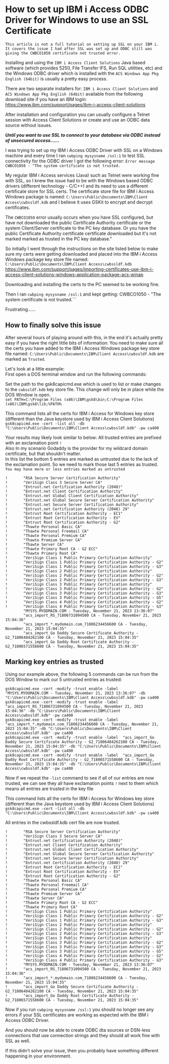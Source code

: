 # How to set up IBM i Access ODBC Driver for Windows to use an SSL Certificate 
```This article is not a full tutorial on setting up SSL on your IBM i. It covers the issue I had after SSL was set up and ODBC still was giving the CWBCO1050 certificate not trusted error.```

Installing and using the ```IBM i Access Client Solutions``` Java based software (which provides 5250, File Transfer IFS, Run SQL utilities, etc) and the Windows ODBC driver which is installed with the ```ACS Windows App Pkg English (64bit)``` is usually a pretty easy process.    

There are two separate installers for: ```IBM i Access Client Solutions``` and ```ACS Windows App Pkg English (64bit)``` available from the following download site if you have an IBM login:    
https://www.ibm.com/support/pages/ibm-i-access-client-solutions   

After installation and configuration you can usually configure a Telnet session with Access Client Solutions or create and use an ODBC data source without issues.   

***Until you want to use SSL to connect to your database via ODBC instead of unsecured access......***

I was trying to set up my IBM i Access ODBC Driver with SSL on a Windows machine and every time I ran ```cwbping mysysname /ssl:1``` to test SSL connectivity for the ODBC driver I got the following error: ```Error message CWBCO1050 - "The system certificate is not trusted.```     

My regular IBM i Access services (Java) such as Telnet were working fine with SSL, so I knew the issue had to be with the Windows based ODBC drivers (different technology - C/C++) and its need to use a different certificate store for SSL certs.  The certificate store file for IBM i Access Windows package is named: ```C:\Users\Public\Documents\IBM\Client Access\cwbssldf.kdb``` and I believe it uses GSKit to encrypt and decrypt certificates. 

The ```CWBCO1050``` error usually occurs when you have SSL configured, but have not downloaded the public Certificate Authority certificate or the system Client/Server certificate to the PC key database. Or you have the public Certificate Authority certificate certificate downloaded but it's not marked marked as trusted in the PC key database."

So initially I went through the instructions on the site listed below to make sure my certs were getting downloaded and placed into the IBM i Access Windows package key store file named: ```C:\Users\Public\Documents\IBM\Client Access\cwbssldf.kdb```   
https://www.ibm.com/support/pages/importing-certificates-use-ibm-i-access-client-solutions-windows-application-package-acs-winap    

Downloading and installing the certs to the PC seemed to be working fine.    
    
Then I ran ```cwbping mysysname /ssl:1``` and kept getting: CWBCO1050 - "The system certificate is not trusted.```    

Frustrating......

## How to finally solve this issue
After several hours of playing around with this, in the end it's actually pretty easy if you have the right little bits of information: You need to make sure all the certs you have added to the IBM i Access Windows package key store file named: ```C:\Users\Public\Documents\IBM\Client Access\cwbssldf.kdb```  are marked as ```Trusted```.    

Let's look at a little example:   
First open a DOS terminal window and run the following commands:

Set the path to the gsk8capicmd.exe which is used to list or make changes to the ```cwbssldf.kdb``` key store file. This change will only be in place while the DOS Window is open.    
```set PATH=C:\Program Files (x86)\IBM\gsk8\bin;C:\Program Files (x86)\IBM\gsk8\lib;%PATH%```

This command lists all the certs for IBM i Access for Windows key store (different than the Java keystore used by IBM i Access Client Solutions)     
```gsk8capicmd.exe -cert -list all -db "C:\Users\Public\Documents\IBM\Client Access\cwbssldf.kdb" -pw ca400```

Your results may likely look similar to below: All trusted entries are prefixed with an exclamation point ```!```      
Also In my scenario Godaddy is the provider for my wildcard domain certificate, but that shouldn't matter.    
In this list the bottom 5 entries are marked as untrusted due to the lack of the exclamation point. 
So we need to mark those last 5 entries as trusted. 
```You may have more or less entries marked as untrusted```
```
!       "RSA Secure Server Certification Authority"
!       "VeriSign Class 3 Secure Server CA"
!       "Entrust.net Certification Authority (2048)"
!       "Entrust.net Client Certification Authority"
!       "Entrust.net Global Client Certification Authority"
!       "Entrust.net Global Secure Server Certification Authority"
!       "Entrust.net Secure Server Certification Authority"
!       "Entrust.net Certification Authority (2048) 29"
!       "Entrust Root Certification Authority - EC1"
!       "Entrust Root Certification Authority - EV"
!       "Entrust Root Certification Authority - G2"
!       "Thawte Personal Basic CA"
!       "Thawte Personal Freemail CA"
!       "Thawte Personal Premium CA"
!       "Thawte Premium Server CA"
!       "Thawte Server CA"
!       "Thawte Primary Root CA - G2 ECC"
!       "Thawte Primary Root CA"
!       "VeriSign Class 1 Public Primary Certification Authority"
!       "VeriSign Class 1 Public Primary Certification Authority - G2"
!       "VeriSign Class 1 Public Primary Certification Authority - G3"
!       "VeriSign Class 2 Public Primary Certification Authority"
!       "VeriSign Class 2 Public Primary Certification Authority - G2"
!       "VeriSign Class 2 Public Primary Certification Authority - G3"
!       "VeriSign Class 3 Public Primary Certification Authority"
!       "VeriSign Class 3 Public Primary Certification Authority - G2"
!       "VeriSign Class 3 Public Primary Certification Authority - G3"
!       "VeriSign Class 3 Public Primary Certification Authority - G5"
!       "VeriSign Class 4 Public Primary Certification Authority - G2"
!       "VeriSign Class 4 Public Primary Certification Authority - G3"
        "MYSYS.MYDDMAIN.COM - Tuesday, November 21, 2023 13:36:07"
        "acs_import_RS_71806731094500 CA - Tuesday, November 21, 2023 15:04:36"
        "acs_import_*.mydomain.com_71806234456600 CA - Tuesday, November 21, 2023 15:04:35"
        "acs_import_Go Daddy Secure Certificate Authority - G2_71806484262100 CA - Tuesday, November 21, 2023 15:04:35"
        "acs_import_Go Daddy Root Certificate Authority - G2_71806571558600 CA - Tuesday, November 21, 2023 15:04:35"
```

## Marking key entries as trusted
Using our example above, the following 5 commands can be run from the DOS Window to mark our 5 untrusted entries as trusted:
```
gsk8capicmd.exe -cert -modify -trust enable -label  "MYSYS.MYDOMAIN.COM - Tuesday, November 21, 2023 13:36:07" -db "C:\Users\Public\Documents\IBM\Client Access\cwbssldf.kdb" -pw ca400
gsk8capicmd.exe -cert -modify -trust enable -label  "acs_import_RS_71806731094500 CA - Tuesday, November 21, 2023 15:04:36" -db "C:\Users\Public\Documents\IBM\Client Access\cwbssldf.kdb" -pw ca400
gsk8capicmd.exe -cert -modify -trust enable -label  "acs_import_*.mydomain.com_71806234456600 CA - Tuesday, November 21, 2023 15:04:35" -db "C:\Users\Public\Documents\IBM\Client Access\cwbssldf.kdb" -pw ca400
gsk8capicmd.exe -cert -modify -trust enable -label  "acs_import_Go Daddy Secure Certificate Authority - G2_71806484262100 CA - Tuesday, November 21, 2023 15:04:35" -db "C:\Users\Public\Documents\IBM\Client Access\cwbssldf.kdb" -pw ca400
gsk8capicmd.exe -cert -modify -trust enable -label  "acs_import_Go Daddy Root Certificate Authority - G2_71806571558600 CA - Tuesday, November 21, 2023 15:04:35" -db "C:\Users\Public\Documents\IBM\Client Access\cwbssldf.kdb" -pw ca400
```

Now if we repeat the ```-list``` command to see if all of our entries are now trusted, we can see they all have exclamation points ```!``` next to them which means all entries are trusted in the key file

This command lists all the certs for IBM i Access for Windows key store (different than the Java keystore used by IBM i Access Client Solutions)   
```gsk8capicmd.exe -cert -list all -db "C:\Users\Public\Documents\IBM\Client Access\cwbssldf.kdb" -pw ca400```

All entries in the cwbssldf.kdb cert file are now trusted.     
```
!       "RSA Secure Server Certification Authority"
!       "VeriSign Class 3 Secure Server CA"
!       "Entrust.net Certification Authority (2048)"
!       "Entrust.net Client Certification Authority"
!       "Entrust.net Global Client Certification Authority"
!       "Entrust.net Global Secure Server Certification Authority"
!       "Entrust.net Secure Server Certification Authority"
!       "Entrust.net Certification Authority (2048) 29"
!       "Entrust Root Certification Authority - EC1"
!       "Entrust Root Certification Authority - EV"
!       "Entrust Root Certification Authority - G2"
!       "Thawte Personal Basic CA"
!       "Thawte Personal Freemail CA"
!       "Thawte Personal Premium CA"
!       "Thawte Premium Server CA"
!       "Thawte Server CA"
!       "Thawte Primary Root CA - G2 ECC"
!       "Thawte Primary Root CA"
!       "VeriSign Class 1 Public Primary Certification Authority"
!       "VeriSign Class 1 Public Primary Certification Authority - G2"
!       "VeriSign Class 1 Public Primary Certification Authority - G3"
!       "VeriSign Class 2 Public Primary Certification Authority"
!       "VeriSign Class 2 Public Primary Certification Authority - G2"
!       "VeriSign Class 2 Public Primary Certification Authority - G3"
!       "VeriSign Class 3 Public Primary Certification Authority"
!       "VeriSign Class 3 Public Primary Certification Authority - G2"
!       "VeriSign Class 3 Public Primary Certification Authority - G3"
!       "VeriSign Class 3 Public Primary Certification Authority - G5"
!       "VeriSign Class 4 Public Primary Certification Authority - G2"
!       "VeriSign Class 4 Public Primary Certification Authority - G3"
!       "MYSYS.MYDDMAIN.COM - Tuesday, November 21, 2023 13:36:07"
!       "acs_import_RS_71806731094500 CA - Tuesday, November 21, 2023 15:04:36"
!       "acs_import_*.mydomain.com_71806234456600 CA - Tuesday, November 21, 2023 15:04:35"
!       "acs_import_Go Daddy Secure Certificate Authority - G2_71806484262100 CA - Tuesday, November 21, 2023 15:04:35"
!       "acs_import_Go Daddy Root Certificate Authority - G2_71806571558600 CA - Tuesday, November 21, 2023 15:04:35"
```

Now if you run ```cwbping mysysname /ssl:1``` you should no longer see any errors if your SSL certificates are working as expected with the IBM i Access ODBC Driver.    

And you should now be able to create ODBC dta sources or DSN-less connections that use connection strings and they should all work fine with SSL as well.    

If this didn't solve your issue, then you probably have something different happening in your environment.   







